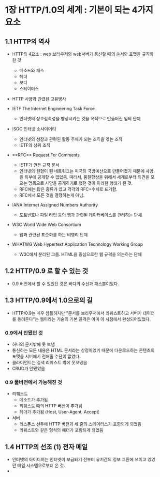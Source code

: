 # 1장 HTTP/1.0의 세계 : 기본이 되는 4가지 요소
## 1.1 HTTP의 역사
- HTTP의 4요소 : web 브라우저와 web서버가 통신할 때의 순서와 포맷을 규칙화한 것
	- 메소드와 패스
	- 헤더
	- 보디
	- 스테이터스

- HTTP 사양과 관련된 고유명사
- IETF The Internet Engineering Task Force
	- 인터넷의 상호접속성을 향상시키는 것을 목적으로 만들어진 임의 단체
- ISOC 인터넷 소사이어티
	- 인터넷의 성장과 관련된 활동 주체가 되는 조직을 엮는 조직
	- IETF의 상위 조직
- ==RFC== Request For Comments
	- IETF가 만든 규칙 문서
	- 인터넷의 원형이 된 네트워크는 미국의 국방예산으로 만들어졌기 때문에 사양을 외부에 공개할 수 없었음. 따라서, 품질향상을 위해서 세계로부터 의견을 모으는 명목으로 사양을 공개하기로 했던 것이 이러한 형태가 된 것.
	- RFC에는 많은 종류가 있고 각각의 RFC+수치로 표기함. 
	- RFC에서 모든 것을 결정하는게 아님.
- IANA Internet Assigned Numbers Authority
	- 포트번호나 파일 타입 등의 웹과 관련된 데이터베이스를 관리하는 단체
- W3C World Wide Web Consortium
	- 웹과 관련된 표준화를 하는 비영리 단체
- WHATWG Web Hypertext Application Technology Working Group
	- W3C에서 분리된 그룹. HTML을 중심으로한 웹 규격을 의논하는 단체

## 1.2 HTTP/0.9 로 할 수 있는 것
- 0.9 버전에서 할 수 있었던 것은 바디의 수신과 패스뿐이었다.

## 1.3 HTTP/0.9에서 1.0으로의 길
- HTTP/0.9는 매우 심플하지만 "문서를 브라우저에서 리퀘스트하고 서버가 데이터를 돌려준다"는 웹이라는 기술의 기본 골격은 이미 이 시점에서 완성되어있었다.

### 0.9에서 안됐던 것
- 하나의 문서밖에 못 보냄
- 통신하는 모든 내용은 HTML 문서라는 상정이었기 때문에 다운로드하는 콘텐츠의 포맷을 서버에서 전해줄 수단이 없었다.
- 클라이언트는 검색 리퀘스트 밖에 못보냈음
- CRUD가 안됐었음

### 0.9 풀버전에서 가능해진 것
- 리퀘스트
	- 메소드가 추가됨
	- 리퀘스트 때의 HTTP 버전이 추가됨
	- 헤더가 추가됨 (Host, User-Agent, Accept)
- 서버
	- 리스폰스 선두에 HTTP 버전과 세 줄의 스테이터스가 포함되게 되었음
	- 리퀘스트와 같은 형식의 헤더가 포함되게 되었음

## 1.4 HTTP의 선조 (1) 전자 메일
- 인터넷의 아이디어는 인터넷이 보급되기 전부터 유저간의 정보 교환에 쓰이고 있었던 메일 시스템으로부터 온 것.
- 

